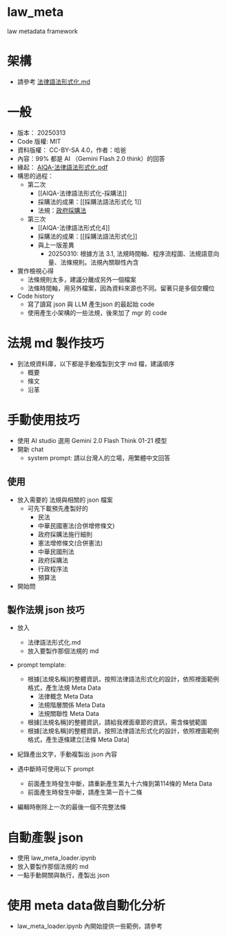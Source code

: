 # law_meta
law metadata framework

# 架構
- 請參考 [法律語法形式化.md](https://github.com/wuulong/law_meta/blob/main/%E6%B3%95%E5%BE%8B%E8%AA%9E%E6%B3%95%E5%BD%A2%E5%BC%8F%E5%8C%96.md)

# 一般
- 版本： 20250313
- Code 版權: MIT
- 資料版權： CC-BY-SA 4.0，作者：哈爸
- 內容：99% 都是 AI （Gemini Flash 2.0 think）的回答
- 緣起： [AIQA-法律語法形式化.pdf](https://drive.google.com/open?id=1v_5KyygdGDIiQRRuC5RpMcKzbdaKPYUQ&usp=drive_copy)
- 構思的過程：
	- 第二次
		- [[AIQA-法律語法形式化-採購法]]
		- 採購法的成果：[[採購法語法形式化 1]]
		- 法規：[政府採購法](https://law.moj.gov.tw/LawClass/LawAll.aspx?pcode=A0030057) 
	- 第三次
		- [[AIQA-法律語法形式化4]]
		- 採購法的成果：[[採購法語法形式化]]
        - 與上一版差異
	        - 20250310: 根據方法 3.1, 法規時間軸、程序流程圖、法規語意向量、法條規則。法規內關聯性內含
- 實作檢視心得
	- 法條規則太多，建議分離成另外一個檔案
	- 法條時間軸，用另外檔案，因為資料來源也不同。留著只是多個空欄位
- Code history
    - 寫了讀寫 json 與 LLM 產生json 的最起始 code
    - 使用產生小架構的一些法規，後來加了 mgr 的 code 

# 法規 md 製作技巧
- 到法規資料庫，以下都是手動複製到文字 md 檔，建議順序
	- 概要
	- 條文
	- 沿革
# 手動使用技巧
- 使用 AI studio 選用 Gemini 2.0 Flash Think 01-21 模型
- 開新 chat
	- system prompt: 請以台灣人的立場，用繁體中文回答

## 使用
- 放入需要的 法規與相關的 json 檔案
	- 可先下載預先產製好的
		- 民法
		- 中華民國憲法(合併增修條文)
		- 政府採購法施行細則
		- 憲法增修條文(合併憲法)
		- 中華民國刑法
		- 政府採購法
		- 行政程序法
		- 預算法
- 開始問

## 製作法規 json 技巧
- 放入
	- 法律語法形式化.md
	- 放入要製作那個法規的 md

- prompt template:
	- 根據[法規名稱]的整體資訊，按照法律語法形式化的設計，依照裡面範例格式，產生法規 Meta Data
		- 法律概念 Meta Data
		- 法規階層關係 Meta Data
		- 法規關聯性 Meta Data
	- 根據[法規名稱]的整體資訊，請給我裡面章節的資訊，需含條號範圍
	- 根據[法規名稱]的整體資訊，按照法律語法形式化的設計，依照裡面範例格式，產生逐條建立[法條 Meta Data]
- 紀錄產出文字，手動複製出 json 內容
- 遇中斷時可使用以下 prompt
	- 前面產生時發生中斷，請重新產生第九十六條到第114條的 Meta Data
	- 前面產生時發生中斷，請產生第一百十二條
- 編輯時刪除上一次的最後一個不完整法條

# 自動產製 json 

- 使用 law_meta_loader.ipynb
- 放入要製作那個法規的 md
- 一點手動開關與執行，產製出 json

# 使用 meta data做自動化分析
- law_meta_loader.ipynb 內開始提供一些範例，請參考